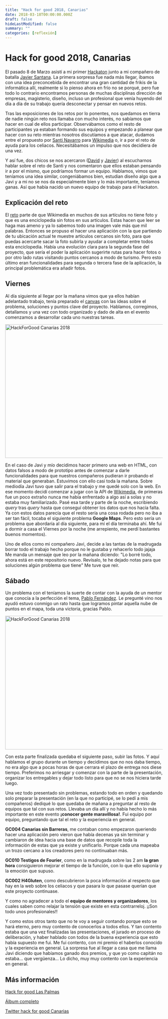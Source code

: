 ```yaml
---
title: "Hack for good 2018, Canarias"
date: 2018-03-18T00:00:00.000Z
draft: false
hideLastModified: false
summary: ""
categories: [reflexión]
---
```


# Hack for good 2018, Canarias

El pasado 8 de Marzo asistí a mi primer [Hackaton](http://hackforgood.net/las-palmas/) junto a mi compañero de batalla [Javier Santana](https://twitter.com/MrIvaj). La primera sorpresa fue nada más llegar, íbamos con una idea preconcebida de encontrar una gran cantidad de frikis de la informática allí, realmente si lo pienso ahora en frío no se porqué, pero fue todo lo contrario encontramos personas de muchas disciplinas dirección de empresas, magisterio, diseño, incluso un profesional que venía huyendo del día a día de su trabajo quería desconectar y pensar en nuevos retos.

Tras las exposiciones de los retos por lo ponentes, nos quedamos en tierra de nadie ningún reto nos llamaba con mucho interés, no sabíamos que hacer en cual de ellos participar. Observábamos como el resto de participantes ya estaban formando sus equipos y empezando a planear que hacer con su reto mientras nosotros discutíamos a que atacar, dudamos entre el propuesto por [Santi Navarro](https://twitter.com/Santi_Navarro_) para [Wikimedia](https://www.wikimedia.org/) o, ir a por el reto de ayuda para los celiacos. Necesitábamos un impulso que nos decidiera de una vez.

Y así fue, dos chicos se nos acercaron ([David](https://twitter.com/Heyheydavi) y [Javier](https://twitter.com/javiercabreram)) al escucharnos hablar sobre el reto de Santi y nos comentaron que ellos estaban pensando ir a por el mismo, que podríamos formar un equipo. Hablamos, vimos que teníamos una idea similar, congeniábamos bien, estudian diseño algo que a Javi y a mi no se nos da especialmente bien y lo más importante, teníamos ganas. Así que había nacido un nuevo equipo de trabajo para el Hackaton.

## Explicación del reto

El [reto](https://hackforgood.net/que-puedo-fotografiar-para-wikipedia/) parte de que Wikimedia en muchos de sus artículos no tiene foto y que es una enciclopedia sin fotos en sus artículos. Estas hacen que leer se haga mas ameno y ya lo sabemos todo una imagen vale más que mil palabras. Entonces se propuso el hacer una aplicación con la que partiendo de tu ubicación actual te muestre artículos cercanos sin foto, para que puedas acercarte sacar la foto subirla y ayudar a completar entre todos esta enciclopedia. Había una evolución clara para la segunda fase del proyecto, que sería el poder la aplicación sugerirte rutas para hacer fotos o por otro lado rutas visitando puntos cercanos a modo de turismo. Pero esto último eran funcionalidades para segunda o tercera fase de la aplicación, la principal problemática era añadir fotos.

## Viernes

Al día siguiente al llegar por la mañana vimos que ya ellos habían adelantado trabajo, tenía preparado el [canvas](http://www.eoi.es/wiki/index.php/Modelo_CANVAS_en_Proyectos_de_negocio) con las ideas sobre el problema, soluciones y puntos clave del proyecto. Hablamos, corregimos, detallamos y una vez con todo organizado y dado de alta en el evento comenzamos a desarrollar cada uno nuestras tareas.

<a data-flickr-embed="true"  href="https://www.flickr.com/photos/93593556@N02/25948746727/in/album-72157693756827624/" title="HackForGood Canarias 2018"><img src="https://farm1.staticflickr.com/785/25948746727_f23eaa67c1_z.jpg" width="640" height="427" alt="HackForGood Canarias 2018"></a><script async src="//embedr.flickr.com/assets/client-code.js" charset="utf-8"></script>

En el caso de Javi y mío decidimos hacer primero una web en HTML, con datos falsos a modo de prototipo antes de comenzar a darle funcionalidades para que nuestros compañeros pudieran ir probando el material que generaban. Estuvimos con ello casi toda la mañana. Sobre mediodía Javi tuvo que salir para el trabajo y me quedé solo con la web. En ese momento decidí comenzar a jugar con la API de [Wikimedia](https://www.mediawiki.org/wiki/API:Main_page/es), de primeras fue un poco extraño nunca me había enfrentado a algo así a solas y no estaba muy familiarizado. Pasé esa tarde y parte de la noche, escribiendo _query_ tras _query_ hasta que conseguí obtener los datos que nos hacía falta. Ya con estos datos parecía que el resto sería una cosa rodada pero no iba a ser tan fácil, tocaba el siguiente problema **Google Maps**. Pero esto sería un problema que abordaría al día siguiente, para mí el día terminaba ahí. Me fui a dormir a casa el Viernes por la noche (me arrepiento, me perdí bastantes buenos momentos).

Uno de ellos como mi compañero Javi, decide a las tantas de la madrugada borrar todo el trabajo hecho porque no le gustaba y rehacerlo todo jajaja Me manda un mensaje que leo por la mañana diciendo: "Lo borré todo, ahora está en este repositorio nuevo. Revísalo, te he dejado notas para que soluciones algún problema que tiene" Me tuve que reír.

## Sábado

Un problema con el teníamos la suerte de contar con la ayuda de un mentor que conocía a la perfección el tema, [Pablo Fernández](https://twitter.com/MonizPablo). Le pregunté vino nos ayudó estuvo conmigo un rato hasta que logramos pintar aquella nube de puntos en el mapa, toda una victoria, gracias Pablo. 

<a data-flickr-embed="true"  href="https://www.flickr.com/photos/93593556@N02/39010421350/in/album-72157693756827624/" title="HackForGood Canarias 2018"><img src="https://farm5.staticflickr.com/4776/39010421350_9a8251cc41_z.jpg" width="640" height="427" alt="HackForGood Canarias 2018"></a><script async src="//embedr.flickr.com/assets/client-code.js" charset="utf-8"></script>

Con esta parte finalizada quedaba el siguiente paso, subir las fotos. Y aquí hablamos el grupo durante un tiempo y decidimos que no nos daba tiempo, no era algo que a pocas horas de que cerrara el plazo de entrega nos diese tiempo. Preferimos no arriesgar y comenzar con la parte de la presentación, organizar los entregables y dejar todo listo para que no se nos hiciera tarde luego.

Una vez todo presentado sin problemas, estando todo en orden y quedando solo preparar la presentación (en la que no participé, se lo pedí a mis compañeros) dediqué lo que quedaba de mañana a preguntar al resto de equipos que tal con sus retos. Llevaba un día allí y no había hecho lo más importante en este evento **¡conocer gente maravillosa!**. Fui equipo por equipo, preguntando que tal el reto y la experiencia en general.

**GC004 Canarias sin Barreras**, me contaban como empezaron queriendo hacer una aplicación pero vieron que había decenas ya sin terminar y cambiaron de idea hacia una base de datos que recopile toda la información de estas que ya existe y unificarlo. Porque cada una mapeaba un trozo cercano a los creadores pero no continuaban más.

**GC010 Testigos de Fourier**, como en la madrugada sobre las 2 am **la gran hora** consiguieron mejorar el tiempo de la función, con lo que ello suponía y la emoción que supuso.

**GC002 H4Gluten**, como descubrieron la poca información al respecto que hay en la web sobre los celiacos y que pasara lo que pasase querían que este proyecto continuase.

Y como no agradecer a todo el **equipo de mentores y organizadores**, los cuales saben como relajar la tensión que existe en esta contrarreloj. ¡¡Son todo unos profesionales!!

Y como estos otros tanto que no te voy a seguir contando porque esto se hará eterno, pero muy contento de conocerlos a todos ellos. Y tan contento estaba que una vez finalizadas las presentaciones, el jurado en proceso de deliberación, y haber hablado con todos de la buena experiencia que esto había supuesto me fui. Me fui contento, con mi premio el haberlos conocido y la experiencia en general. La sorpresa fue al llegar a casa que me llama Javi diciendo que habíamos ganado dos premios, y que yo como capitán no estaba... que vergüenza... Lo dicho, muy muy contento con la experiencia en general.


## Más información

[Hack for good Las Palmas](https://hackforgood.net/las-palmas/)

[Álbum completo](https://www.flickr.com/photos/93593556@N02/sets/72157693756827624/)

[Twitter hack for good Canarias](https://twitter.com/H4GCAN)



